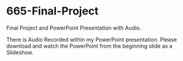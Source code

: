 # 665-Final-Project
Final Project and PowerPoint Presentation with Audio.

There is Audio Recorded within my PowerPoint presentation. Please download and watch the PowerPoint from the beginning slide as a Slideshow.
